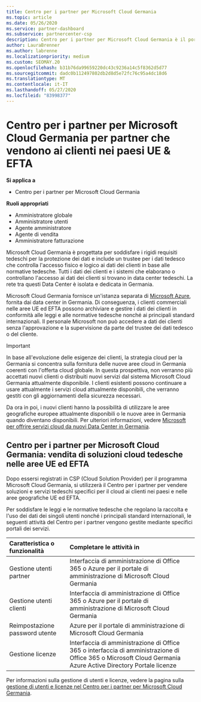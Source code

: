 ```yaml
---
title: Centro per i partner per Microsoft Cloud Germania
ms.topic: article
ms.date: 05/26/2020
ms.service: partner-dashboard
ms.subservice: partnercenter-csp
description: Centro per i partner per Microsoft Cloud Germania è il portale aziendale per i partner Microsoft che desiderano offrire soluzioni cloud Microsoft ai clienti nei paesi appartenenti alle aree UE ed EFTA.
author: LauraBrenner
ms.author: labrenne
ms.localizationpriority: medium
ms.custom: SEOMAY.20
ms.openlocfilehash: b31b76da99659220dc43c9236a14c5f8362d5d77
ms.sourcegitcommit: dadc0b112497802db2d8d5e72fc76c95a4dc18d6
ms.translationtype: MT
ms.contentlocale: it-IT
ms.lasthandoff: 05/27/2020
ms.locfileid: "83998377"
---
```

# <a name="partner-center-for-microsoft-cloud-germany-for-partners-selling-to-customers-in-eu--efta-countries"></a>Centro per i partner per Microsoft Cloud Germania per partner che vendono ai clienti nei paesi UE & EFTA

**Si applica a**

-  Centro per i partner per Microsoft Cloud Germania

**Ruoli appropriati**

- Amministratore globale
- Amministratore utenti
- Agente amministratore
- Agente di vendita
- Amministratore fatturazione

Microsoft Cloud Germania è progettata per soddisfare i rigidi requisiti tedeschi per la protezione dei dati e include un trustee per i dati tedesco che controlla l'accesso fisico e logico ai dati dei clienti in base alle normative tedesche. Tutti i dati dei clienti e i sistemi che elaborano o controllano l'accesso ai dati dei clienti si trovano in data center tedeschi. La rete tra questi Data Center è isolata e dedicata in Germania.

Microsoft Cloud Germania fornisce un'istanza separata di [Microsoft Azure](https://go.microsoft.com/fwlink/?linkid=847992), fornita dai data center in Germania. Di conseguenza, i clienti commerciali nelle aree UE ed EFTA possono archiviare e gestire i dati dei clienti in conformità alle leggi e alle normative tedesche nonché ai principali standard internazionali. Il personale Microsoft non può accedere a dati dei clienti senza l'approvazione e la supervisione da parte del trustee dei dati tedesco o del cliente.

> [!IMPORTANT]
> In base all'evoluzione delle esigenze dei clienti, la strategia cloud per la Germania si concentra sulla fornitura delle nuove aree cloud in Germania coerenti con l'offerta cloud globale. In questa prospettiva, non verranno più accettati nuovi clienti o distribuiti nuovi servizi dal sistema Microsoft Cloud Germania attualmente disponibile. I clienti esistenti possono continuare a usare attualmente i servizi cloud attualmente disponibili, che verranno gestiti con gli aggiornamenti della sicurezza necessari.
>
> Da ora in poi, i nuovi clienti hanno la possibilità di utilizzare le aree geografiche europee attualmente disponibili o le nuove aree in Germania quando diventano disponibili. Per ulteriori informazioni, vedere [Microsoft per offrire servizi cloud da nuovi Data Center in Germania](https://news.microsoft.com/europe/2018/08/31/microsoft-to-deliver-cloud-services-from-new-datacentres-in-germany-in-2019-to-meet-evolving-customer-needs/). 

## <a name="partner-center-for-microsoft-cloud-germany-selling-german-cloud-solutions-in-eu-and-efta"></a>Centro per i partner per Microsoft Cloud Germania: vendita di soluzioni cloud tedesche nelle aree UE ed EFTA

Dopo essersi registrati in CSP (Cloud Solution Provider) per il programma Microsoft Cloud Germania, si utilizzerà il Centro per i partner per vendere soluzioni e servizi tedeschi specifici per il cloud ai clienti nei paesi e nelle aree geografiche UE ed EFTA.

Per soddisfare le leggi e le normative tedesche che regolano la raccolta e l'uso dei dati dei singoli utenti nonché i principali standard internazionali, le seguenti attività del Centro per i partner vengono gestite mediante specifici portali dei servizi.

Caratteristica o funzionalità | Completare le attività in
:--- | :---
Gestione utenti partner | Interfaccia di amministrazione di Office 365 o Azure per il portale di amministrazione di Microsoft Cloud Germania
Gestione utenti clienti | Interfaccia di amministrazione di Office 365 o Azure per il portale di amministrazione di Microsoft Cloud Germania
Reimpostazione password utente | Azure per il portale di amministrazione di Microsoft Cloud Germania
Gestione licenze | Interfaccia di amministrazione di Office 365 o interfaccia di amministrazione di Office 365 o Microsoft Cloud Germania Azure Active Directory Portale licenze


Per informazioni sulla gestione di utenti e licenze, vedere la pagina sulla [gestione di utenti e licenze nel Centro per i partner per Microsoft Cloud Germania](user-management-in-partner-center-for-microsoft-cloud-germany.md).

